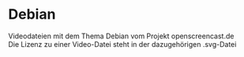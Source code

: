 # Debian

Videodateien mit dem Thema Debian vom Projekt openscreencast.de    
Die Lizenz zu einer Video-Datei steht in der dazugehörigen .svg-Datei
